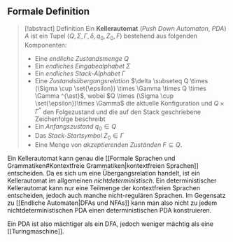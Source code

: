 ## Formale Definition

> [!abstract] Definition
> Ein **Kellerautomat** (*Push Down Automaton*, *PDA*) $A$ ist ein Tupel $(Q, \Sigma, \Gamma, \delta, q_{0}, Z_{0}, F)$ bestehend aus folgenden Komponenten:
> - Eine *endliche Zustandsmenge* $Q$
> - Ein *endliches Eingabealphabet* $\Sigma$
> - Ein *endliches Stack-Alphabet* $\Gamma$
> - Eine *Zustandsübergangsrelation* $\delta \subseteq Q \times (\Sigma \cup \set{\epsilon}) \times \Gamma \times Q \times \Gamma ^{\ast}$, wobei $Q \times (\Sigma \cup \set{\epsilon})\times \Gamma$ die aktuelle Konfiguration und $Q \times \Gamma ^{\ast}$ den Folgezustand und die auf den Stack geschriebene Zeichenfolge beschreibt
> - Ein *Anfangszustand* $q_{0}\in Q$
> - Das *Stack-Startsymbol* $Z_{0}\in \Gamma$
> - Eine Menge von *akzeptierenden Zuständen* $F \subseteq Q$.

Ein Kellerautomat kann genau die [[Formale Sprachen und Grammatiken#Kontextfreie Grammatiken|kontextfreien Sprachen]] entscheiden. Da es sich um eine Übergangsrelation handelt, ist ein Kellerautomat im allgemeinen *nichtdeterministisch*.
Ein deterministischer Kellerautomat kann nur eine Teilmenge der kontextfreien Sprachen entscheiden, jedoch auch manche nicht-regulären Sprachen. Im Gegensatz zu [[Endliche Automaten|DFAs und NFAs]] kann man also nicht zu jedem nichtdeterministischen PDA einen deterministischen PDA konstruieren.

Ein PDA ist also mächtiger als ein DFA, jedoch weniger mächtig als eine [[Turingmaschine]].